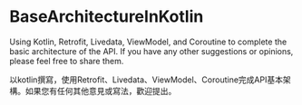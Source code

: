 # BaseArchitectureInKotlin
Using Kotlin, Retrofit, Livedata, ViewModel, and Coroutine to complete the basic architecture of the API. If you have any other suggestions or opinions, please feel free to share them.

以kotlin撰寫，使用Retrofit、Livedata、ViewModel、Coroutine完成API基本架構。如果您有任何其他意見或寫法，歡迎提出。
